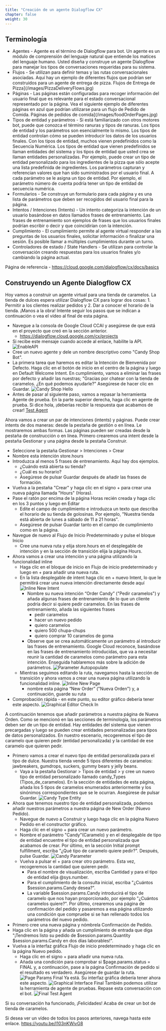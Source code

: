```yaml
---
title: "Creación de un agente Dialogflow CX"
chapter: false
weight: 30
---
```

## Terminología
- Agentes - Agente es el término de Dialogflow para bot. Un agente es un módulo de comprensión del lenguaje natural que entiende los matices del lenguaje humano. Usted diseña y construye un agente Dialogflow para manejar los tipos de conversaciones requeridas para su sistema.
- Flujos - Se utilizan para definir temas y las rutas conversacionales asociadas. Aquí hay un ejemplo de diferentes flujos que podrían ser construidos para un agente de entrega de pizza.
Flujos de Entrega de Pizza](/images/PizzaDeliveryFlows.jpg)
- Páginas - Las páginas están configuradas para recoger información del usuario final que es relevante para el estado conversacional representado por la página. Vea el siguiente ejemplo de diferentes páginas en azul que podrían utilizarse para un flujo de Pedido de Comida. 
Páginas de pedidos de comida](/images/foodOrderPages.jpg)
- Tipos de entidad y parámetros - Si está familiarizado con otros motores bot, puede que conozca el término ranuras y tipos de ranuras. Los tipos de entidad y los parámetros son esencialmente lo mismo. Los tipos de entidad controlan cómo se pueden introducir los datos de los usuarios finales. Con los tipos de entidad, muchos vienen predefinidos como la Secuencia Numérica. Los tipos de entidad que vienen predefinidos se llaman entidades del sistema y los tipos de entidad que usted crea se llaman entidades personalizadas. Por ejemplo, puede crear un tipo de entidad personalizado para los ingredientes de la pizza que sólo acepte una lista predefinida de ingredientes. Los parámetros capturan y referencian valores que han sido suministrados por el usuario final. A cada parámetro se le asigna un tipo de entidad. Por ejemplo, el parámetro número de cuenta podría tener un tipo de entidad de secuencia numérica. 
- Formularios - Se construye un formulario para cada página y es una lista de parámetros que deben ser recogidos del usuario final para la página.
- Intentos / Intenciones (Intents) - Un intento categoriza la intención de un usuario basándose en datos llamados frases de entrenamiento. Las frases de entrenamiento son ejemplos de frases que los usuarios finales podrían escribir o decir y que coincidirían con la intención.
- Cumplimiento - El cumplimiento permite al agente virtual responder a las preguntas de los usuarios finales, solicitar información o finalizar una sesión. Es posible llamar a múltiples cumplimientos durante un turno.
- Controladores de estado / State Handlers - Se utilizan para controlar la conversación creando respuestas para los usuarios finales y/o cambiando la página actual.

Página de referencia - https://cloud.google.com/dialogflow/cx/docs/basics


## Construyendo un Agente Dialogflow CX
Hoy vamos a construir un agente virtual para una tienda de caramelos. La tienda de dulces espera utilizar Dialogflow CX para lograr dos cosas: 1. Permitir a los clientes realizar pedidos y 2. Dar a conocer el horario de la tienda. ¡Manos a la obra! Intente seguir los pasos que se indican a continuación o vea el vídeo al final de esta página.

- Navegue a la consola de Google Cloud CCAI y asegúrese de que está en el proyecto que creó en la sección anterior. 
    - https://dialogflow.cloud.google.com/cx/projects
- Si recibe este mensaje cuando accede al enlace, habilite la API.
![EnableAPI](/images/EnableAPI.jpg)
- Cree un nuevo agente y dele un nombre descriptivo como "Candy Shop Bot".
- La primera tarea que haremos es editar la Intención de Bienvenida por Defecto. Haga clic en el botón de inicio en el centro de la página y luego en Default Welcome Intent. En cumplimiento, vamos a eliminar las frases por defecto y añadir las nuestras; "Gracias por chatear con la tienda de caramelos. ¿En qué podemos ayudarle?" Asegúrese de hacer clic en Guardar. 
![Candy Shop Hello](/images/candyShopHello.jpg)
- Antes de pasar al siguiente paso, vamos a repasar la herramienta Agente de prueba. En la parte superior derecha, haga clic en agente de prueba. Si dice hola, ¡deberías recibir la respuesta que acabamos de crear!
[Test Agent](/images/testAgent.jpg)

Ahora vamos a crear un par de intenciones (intents) y páginas. Puede crear intents de dos maneras: desde la pestaña de gestión o en línea. Le mostraremos ambas formas. Las páginas pueden ser creadas desde la pestaña de construcción o en línea. Primero crearemos una intent desde la pestaña Gestionar y una página desde la pestaña Construir.
- Seleccione la pestaña Gestionar > Intenciones > Crear
- Nombre esta intención store.hours
- Introduzca al menos 5 frases de entrenamiento. Aquí hay dos ejemplos.
    - ¿Cuándo está abierta su tienda? 
    - ¿Cuál es su horario?
    - Asegúrese de pulsar Guardar después de añadir las frases de formación.
- Vuelva a la pestaña "Crear" y haga clic en el signo + para crear una nueva página llamada "Hours" (Horas).
- Pase el ratón por encima de la página Horas recién creada y haga clic en los 3 puntos y luego en Editar
    - Edite el campo de cumplimiento e introduzca un texto que describa el horario de su tienda de golosinas. Por ejemplo, "Nuestra tienda está abierta de lunes a sábado de 11 a 21 horas".
    - Asegúrese de pulsar Guardar tanto en el campo de cumplimiento como en la página. 
- Navegue de nuevo al Flujo de Inicio Predeterminado y pulse el bloque Inicio
    - Cree una nueva ruta y elija store.hours en el desplegable de intención y en la sección de transición elija la página Hours. 
- Ahora vamos a crear una intención y una página utilizando la funcionalidad inline
    - Haga clic en el bloque de inicio en Flujo de inicio predeterminado y luego en + para añadir una nueva ruta.
    - En la lista desplegable de intent haga clic en + nuevo Intent, lo que le permitirá crear una nueva intención directamente desde aquí
    ![Inline New Intent](/images/inlineNewIntent.jpg)
        - Nombre su nueva intención “Order Candy” ("Pedir caramelos") y añada algunas frases de entrenamiento de lo que un cliente podría decir si quiere pedir caramelos. En las frases de entrenamiento, añada las siguientes frases
            - pedir caramelos
            - hacer un nuevo pedido
            - quiero caramelos
            - quiero 500 chupa-chups
            - quiero comprar 10 caramelos de goma
        - Observe que se crea automáticamente un parámetro al introducir las frases de entrenamiento. Google Cloud reconoce, basándose en las frases de entrenamiento introducidas, que va a necesitar reunir la cantidad de caramelos como parámetro para esta intención. Enseguida hablaremos más sobre la adición de parámetros.
        ![Parameter Autopopulate](/images/parameterAutopopulate.jpg)
    - Mientras seguimos editando la ruta, navegamos hasta la sección de transición y ahora vamos a crear una nueva página utilizando la funcionalidad inline. 
    ![Inline New Page](/images/inlineNewPage.jpg)
        - nombre esta página “New Order” ("Nueva Orden") y, a continuación, guarde su ruta
- Comprobación rápida - en este punto, su editor gráfico debería tener este aspecto. 
![Graphical Editor Check In](/images/graphicalEditorCheckIn.jpg)


A continuación tenemos que añadir parámetros a nuestra página de Nueva Orden. Como se mencionó en las secciones de terminología, los parámetros deben ser de un tipo de entidad. Hay entidades del sistema que vienen precargadas y luego se pueden crear entidades personalizadas para tipos de datos personalizados. En nuestro escenario, recogeremos el tipo de caramelo que quieren pedir (entidad personalizada) y la cantidad de ese caramelo que quieren pedir. 
- Primero vamos a crear el nuevo tipo de entidad personalizada para el tipo de dulce. Nuestra tienda vende 5 tipos diferentes de caramelos: jawbreakers, gumdrops, suckers, gummy bears y jelly beans.
    - Vaya a la pestaña Gestionar > Tipos de entidad > y cree un nuevo tipo de entidad personalizado llamado candy_Types (Tipos_de_caramelos). En la sección de entidades de esta página, añada los 5 tipos de caramelos enumerados anteriormente y los sinónimos correspondientes que se le ocurran. Asegúrese de pulsar Guardar.
    ![Candy Type Entity](/images/candyTypeEntity.jpg)
- Ahora que tenemos nuestro tipo de entidad personalizada, podemos añadir nuestros parámetros a nuestra página de New Order (Nuevo Pedido). 
    - Navegue de nuevo a Construir y luego haga clic en la página Nuevo Pedido en el constructor gráfico. 
    - Haga clic en el signo + para crear un nuevo parámetro.
    - Nombre el parámetro "Candy"(Caramelo) y en el desplegable de tipo de entidad encuentre el tipo de entidad personalizada que acabamos de crear. Por último, en la sección Initial prompt fulfillment, escriba "¿Qué tipo de caramelo quiere pedir?". Después, pulse Guardar.
    ![Candy Parameter](/images/candyParameter.jpg)
    - Vuelva a pulsar el + para crear otro parámetro. Esta vez, recogeremos la cantidad que quieren pedir.
        - Para el nombre de visualización, escriba Cantidad y para el tipo de entidad elija @sys.number. 
        - Para el cumplimiento de la consulta inicial, escriba "¿Cuántos $session.params.Candy desea?".
        - La variable $session.params.Candy introducirá el tipo de caramelo que nos hayan proporcionado, por ejemplo "¿Cuántos caramelos quiere?".
Por último, crearemos una página de confirmación del pedido y pasaremos a esa página utilizando una condición que compruebe si se han rellenado todos los parámetros del nuevo pedido.
- Primero cree una nueva página y nómbrela Confirmación de Pedido. 
- Haga clic en la página y añada un cumplimiento de entrada que diga "¡Tendremos listo su pedido de $session.params.Quantity $session.params.Candy en dos días laborables!".
- Vuelva a la interfaz gráfica Flujo de inicio predeterminado y haga clic en la página Nuevo pedido. 
    - Haga clic en el signo + para añadir una nueva ruta. 
    - Añada una condición para comprobar si $page.params.status = FINAL y, a continuación, pase a la página Confirmación de pedido si el resultado es verdadero. Asegúrese de guardar la ruta.
    ![Page Params Final](/images/pageParamsFinal.jpg)
Ya está. Su interfaz gráfica debería tener ahora este aspecto. 
![Graphical Interface Final](/images/graphicalInterfaceFinal.jpg)
También podemos utilizar la herramienta de agente de pruebas. Repase esta conversación con el bot.
![Final Test Agent](/images/finalTestAgent.jpg)

Si su conversación ha funcionado, ¡Felicidades! Acaba de crear un bot de tienda de caramelos.

Si desea ver un vídeo de todos los pasos anteriores, navega hasta este enlace. https://youtu.be/I103nKWivG8 
